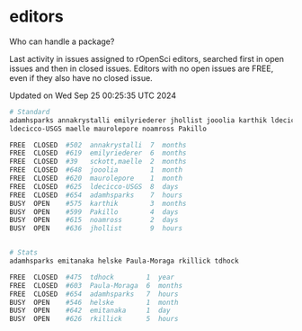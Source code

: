 # editors

Who can handle a package?

Last activity in issues assigned to rOpenSci editors, searched first in open
issues and then in closed issues. Editors with no open issues are FREE, even if
they also have no closed issue.


Updated on Wed Sep 25 00:25:35 UTC 2024

```bash
# Standard
adamhsparks annakrystalli emilyriederer jhollist jooolia karthik ldecicco
ldecicco-USGS maelle maurolepore noamross Pakillo

FREE  CLOSED  #502  annakrystalli  7  months
FREE  CLOSED  #619  emilyriederer  6  months
FREE  CLOSED  #39   sckott,maelle  2  months
FREE  CLOSED  #648  jooolia        1  month
FREE  CLOSED  #620  maurolepore    1  month
FREE  CLOSED  #625  ldecicco-USGS  8  days
FREE  CLOSED  #654  adamhsparks    7  hours
BUSY  OPEN    #575  karthik        3  months
BUSY  OPEN    #599  Pakillo        4  days
BUSY  OPEN    #615  noamross       2  days
BUSY  OPEN    #636  jhollist       9  hours


# Stats
adamhsparks emitanaka helske Paula-Moraga rkillick tdhock

FREE  CLOSED  #475  tdhock        1  year
FREE  CLOSED  #603  Paula-Moraga  6  months
FREE  CLOSED  #654  adamhsparks   7  hours
BUSY  OPEN    #546  helske        1  month
BUSY  OPEN    #642  emitanaka     1  day
BUSY  OPEN    #626  rkillick      5  hours
```
